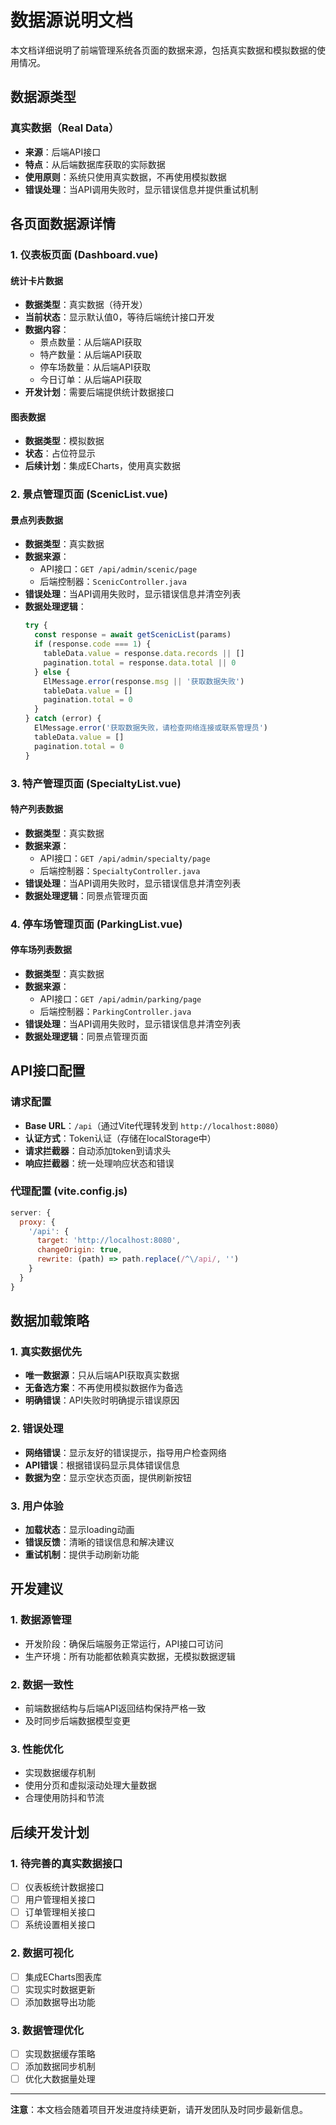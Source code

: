 # 数据源说明文档

本文档详细说明了前端管理系统各页面的数据来源，包括真实数据和模拟数据的使用情况。

## 数据源类型

### 真实数据（Real Data）
- **来源**：后端API接口
- **特点**：从后端数据库获取的实际数据
- **使用原则**：系统只使用真实数据，不再使用模拟数据
- **错误处理**：当API调用失败时，显示错误信息并提供重试机制

## 各页面数据源详情

### 1. 仪表板页面 (Dashboard.vue)

#### 统计卡片数据
- **数据类型**：真实数据（待开发）
- **当前状态**：显示默认值0，等待后端统计接口开发
- **数据内容**：
  - 景点数量：从后端API获取
  - 特产数量：从后端API获取
  - 停车场数量：从后端API获取
  - 今日订单：从后端API获取
- **开发计划**：需要后端提供统计数据接口

#### 图表数据
- **数据类型**：模拟数据
- **状态**：占位符显示
- **后续计划**：集成ECharts，使用真实数据

### 2. 景点管理页面 (ScenicList.vue)

#### 景点列表数据
- **数据类型**：真实数据
- **数据来源**：
  - API接口：`GET /api/admin/scenic/page`
  - 后端控制器：`ScenicController.java`
- **错误处理**：当API调用失败时，显示错误信息并清空列表
- **数据处理逻辑**：
  ```javascript
  try {
    const response = await getScenicList(params)
    if (response.code === 1) {
      tableData.value = response.data.records || []
      pagination.total = response.data.total || 0
    } else {
      ElMessage.error(response.msg || '获取数据失败')
      tableData.value = []
      pagination.total = 0
    }
  } catch (error) {
    ElMessage.error('获取数据失败，请检查网络连接或联系管理员')
    tableData.value = []
    pagination.total = 0
  }
  ```

### 3. 特产管理页面 (SpecialtyList.vue)

#### 特产列表数据
- **数据类型**：真实数据
- **数据来源**：
  - API接口：`GET /api/admin/specialty/page`
  - 后端控制器：`SpecialtyController.java`
- **错误处理**：当API调用失败时，显示错误信息并清空列表
- **数据处理逻辑**：同景点管理页面

### 4. 停车场管理页面 (ParkingList.vue)

#### 停车场列表数据
- **数据类型**：真实数据
- **数据来源**：
  - API接口：`GET /api/admin/parking/page`
  - 后端控制器：`ParkingController.java`
- **错误处理**：当API调用失败时，显示错误信息并清空列表
- **数据处理逻辑**：同景点管理页面

## API接口配置

### 请求配置
- **Base URL**：`/api`（通过Vite代理转发到 `http://localhost:8080`）
- **认证方式**：Token认证（存储在localStorage中）
- **请求拦截器**：自动添加token到请求头
- **响应拦截器**：统一处理响应状态和错误

### 代理配置 (vite.config.js)
```javascript
server: {
  proxy: {
    '/api': {
      target: 'http://localhost:8080',
      changeOrigin: true,
      rewrite: (path) => path.replace(/^\/api/, '')
    }
  }
}
```

## 数据加载策略

### 1. 真实数据优先
- **唯一数据源**：只从后端API获取真实数据
- **无备选方案**：不再使用模拟数据作为备选
- **明确错误**：API失败时明确提示错误原因

### 2. 错误处理
- **网络错误**：显示友好的错误提示，指导用户检查网络
- **API错误**：根据错误码显示具体错误信息
- **数据为空**：显示空状态页面，提供刷新按钮

### 3. 用户体验
- **加载状态**：显示loading动画
- **错误反馈**：清晰的错误信息和解决建议
- **重试机制**：提供手动刷新功能

## 开发建议

### 1. 数据源管理
- 开发阶段：确保后端服务正常运行，API接口可访问
- 生产环境：所有功能都依赖真实数据，无模拟数据逻辑

### 2. 数据一致性
- 前端数据结构与后端API返回结构保持严格一致
- 及时同步后端数据模型变更

### 3. 性能优化
- 实现数据缓存机制
- 使用分页和虚拟滚动处理大量数据
- 合理使用防抖和节流

## 后续开发计划

### 1. 待完善的真实数据接口
- [ ] 仪表板统计数据接口
- [ ] 用户管理相关接口
- [ ] 订单管理相关接口
- [ ] 系统设置相关接口

### 2. 数据可视化
- [ ] 集成ECharts图表库
- [ ] 实现实时数据更新
- [ ] 添加数据导出功能

### 3. 数据管理优化
- [ ] 实现数据缓存策略
- [ ] 添加数据同步机制
- [ ] 优化大数据量处理

---

**注意**：本文档会随着项目开发进度持续更新，请开发团队及时同步最新信息。